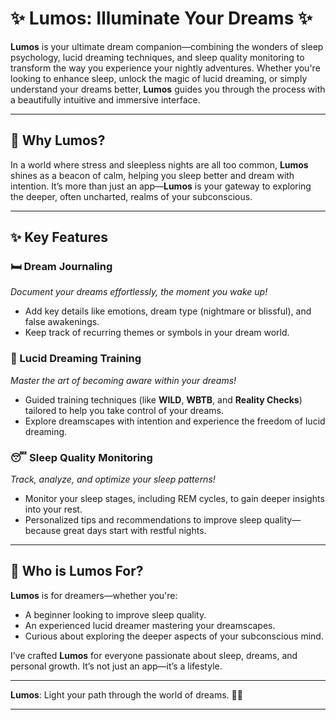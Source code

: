 # ✨ Lumos: Illuminate Your Dreams ✨

**Lumos** is your ultimate dream companion—combining the wonders of sleep psychology, lucid dreaming techniques, and sleep quality monitoring to transform the way you experience your nightly adventures. Whether you're looking to enhance sleep, unlock the magic of lucid dreaming, or simply understand your dreams better, **Lumos** guides you through the process with a beautifully intuitive and immersive interface.

---

## 🌙 Why Lumos? 

In a world where stress and sleepless nights are all too common, **Lumos** shines as a beacon of calm, helping you sleep better and dream with intention. It’s more than just an app—**Lumos** is your gateway to exploring the deeper, often uncharted, realms of your subconscious.

---

## ✨ Key Features

### 🛏️ Dream Journaling  
*Document your dreams effortlessly, the moment you wake up!*

- Add key details like emotions, dream type (nightmare or blissful), and false awakenings.
- Keep track of recurring themes or symbols in your dream world.

### 🌌 Lucid Dreaming Training  
*Master the art of becoming aware within your dreams!*

- Guided training techniques (like **WILD**, **WBTB**, and **Reality Checks**) tailored to help you take control of your dreams.
- Explore dreamscapes with intention and experience the freedom of lucid dreaming.

### 😴 Sleep Quality Monitoring  
*Track, analyze, and optimize your sleep patterns!*

- Monitor your sleep stages, including REM cycles, to gain deeper insights into your rest.
- Personalized tips and recommendations to improve sleep quality—because great days start with restful nights.

---

## 🔮 Who is Lumos For?

**Lumos** is for dreamers—whether you're:

- A beginner looking to improve sleep quality.
- An experienced lucid dreamer mastering your dreamscapes.
- Curious about exploring the deeper aspects of your subconscious mind.

I’ve crafted **Lumos** for everyone passionate about sleep, dreams, and personal growth. It’s not just an app—it’s a lifestyle.

---

**Lumos**: Light your path through the world of dreams. 🌙✨

---
